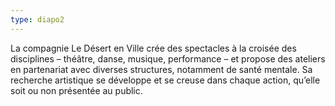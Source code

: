 ```yaml
---
type: diapo2
---
```


La compagnie Le Désert en Ville crée des spectacles à la croisée des disciplines – théâtre, danse, musique, performance – et propose des ateliers en partenariat avec diverses structures, notamment de santé mentale. Sa recherche artistique se développe et se creuse dans chaque action, qu’elle soit ou non présentée au public.